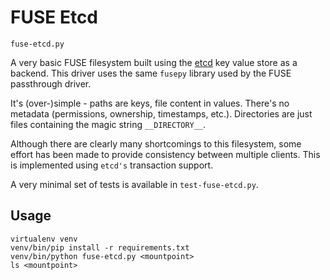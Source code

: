 # FUSE Etcd

`fuse-etcd.py`

A very basic FUSE filesystem built using the [etcd](https://etcd.io/) key value
store as a backend. This driver uses the same `fusepy` library used by the FUSE
passthrough driver.

It's (over-)simple - paths are keys, file content in values. There's no
metadata (permissions, ownership, timestamps, etc.). Directories are just files
containing the magic string `__DIRECTORY__`.

Although there are clearly many shortcomings to this filesystem, some effort
has been made to provide consistency between multiple clients. This is
implemented using `etcd's` transaction support.

A very minimal set of tests is available in `test-fuse-etcd.py`.

## Usage

```
virtualenv venv
venv/bin/pip install -r requirements.txt
venv/bin/python fuse-etcd.py <mountpoint>
ls <mountpoint>
```
